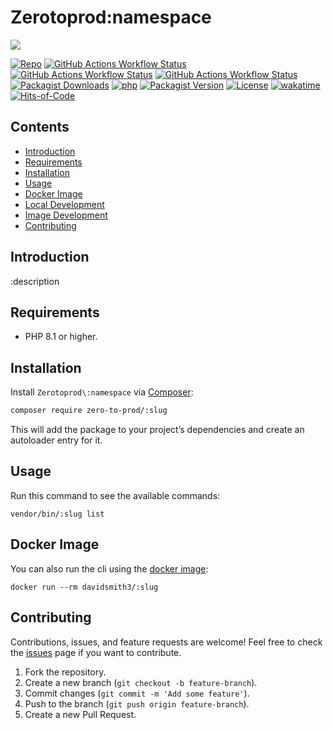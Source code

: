 # Zerotoprod\:namespace

![](art/logo.png)

[![Repo](https://img.shields.io/badge/github-gray?logo=github)](https://github.com/zero-to-prod/:slug)
[![GitHub Actions Workflow Status](https://img.shields.io/github/actions/workflow/status/zero-to-prod/:slug/test.yml?label=test)](https://github.com/zero-to-prod/:slug/actions)
[![GitHub Actions Workflow Status](https://img.shields.io/github/actions/workflow/status/zero-to-prod/:slug/backwards_compatibility.yml?label=backwards_compatibility)](https://github.com/zero-to-prod/:slug/actions)
[![GitHub Actions Workflow Status](https://img.shields.io/github/actions/workflow/status/zero-to-prod/:slug/build_docker_image.yml?label=build_docker_image)](https://github.com/zero-to-prod/:slug/actions)
[![Packagist Downloads](https://img.shields.io/packagist/dt/zero-to-prod/:slug?color=blue)](https://packagist.org/packages/zero-to-prod/:slug/stats)
[![php](https://img.shields.io/packagist/php-v/zero-to-prod/:slug.svg?color=purple)](https://packagist.org/packages/zero-to-prod/:slug/stats)
[![Packagist Version](https://img.shields.io/packagist/v/zero-to-prod/:slug?color=f28d1a)](https://packagist.org/packages/zero-to-prod/:slug)
[![License](https://img.shields.io/packagist/l/zero-to-prod/:slug?color=pink)](https://github.com/zero-to-prod/:slug/blob/main/LICENSE.md)
[![wakatime](https://wakatime.com/badge/github/zero-to-prod/:slug.svg)](https://wakatime.com/badge/github/zero-to-prod/:slug)
[![Hits-of-Code](https://hitsofcode.com/github/zero-to-prod/:slug?branch=main)](https://hitsofcode.com/github/zero-to-prod/:slug/view?branch=main)

## Contents

- [Introduction](#introduction)
- [Requirements](#requirements)
- [Installation](#installation)
- [Usage](#usage)
- [Docker Image](#docker-image)
- [Local Development](./LOCAL_DEVELOPMENT.md)
- [Image Development](./IMAGE_DEVELOPMENT.md)
- [Contributing](#contributing)

## Introduction

:description

## Requirements

- PHP 8.1 or higher.

## Installation

Install `Zerotoprod\:namespace` via [Composer](https://getcomposer.org/):

```bash
composer require zero-to-prod/:slug
```

This will add the package to your project’s dependencies and create an autoloader entry for it.

## Usage

Run this command to see the available commands:

```shell
vendor/bin/:slug list
```

## Docker Image

You can also run the cli using the [docker image](https://hub.docker.com/repository/docker/davidsmith3/:slug/general):

```shell
docker run --rm davidsmith3/:slug
```

## Contributing

Contributions, issues, and feature requests are welcome!
Feel free to check the [issues](https://github.com/zero-to-prod/:slug/issues) page if you want to contribute.

1. Fork the repository.
2. Create a new branch (`git checkout -b feature-branch`).
3. Commit changes (`git commit -m 'Add some feature'`).
4. Push to the branch (`git push origin feature-branch`).
5. Create a new Pull Request.
